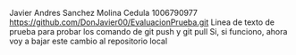 Javier Andres Sanchez Molina
Cedula 1006790977 
https://github.com/DonJavier00/EvaluacionPrueba.git
Linea de texto de prueba para probar los comando de git push y git pull 
Si, si funciono, ahora voy a bajar este cambio al repositorio local 

